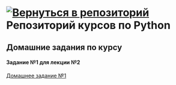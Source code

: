 # [![Вернуться в репозиторий](https://png.icons8.com/color/50/000000/github-2.png "Вернуться в репозиторий")](https://github.com/pythonmiigaik/pythonmiigaik.github.io/) Репозиторий курсов по Python

## Домашние задания по курсу
#### Задание №1 для лекции №2
[Домашнее задание №1](https://github.com/Admink0/python/blob/master/Project_1.ipynb)
